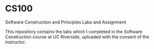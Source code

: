 # CS100
Software Construction and Principles Labs and Assignment

This repository contains the labs which I completed in the Software Construction course at UC Riverside, uploaded with the consent of the instructor.
